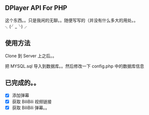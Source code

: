 ## DPlayer API For PHP
这个东西。。只是我闲的无聊。。随便写写的（并没有什么多大的用处。。╮(╯_╰)╭

## 使用方法
Clone 到 Server 上之后。。

把 MYSQL.sql 导入到数据库。。然后修改一下 config.php 中的数据库信息


## 已完成的。。
* [x] 添加弹幕
* [x] 获取 BiliBili 视频链接
* [x] 获取 BiliBili 弹幕。。
